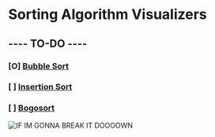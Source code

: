 # Sorting Algorithm Visualizers
## ---- TO-DO ----
### **[**O**]** [Bubble Sort](https://en.wikipedia.org/wiki/Bubble_sort)
### **[** **]** [Insertion Sort](https://en.wikipedia.org/wiki/Insertion_sort)
### **[** **]** [Bogosort](https://en.wikipedia.org/wiki/Bogosort)

![IF IM GONNA BREAK IT DOOOOWN](https://i.imgur.com/gjRCDto.jpeg)
